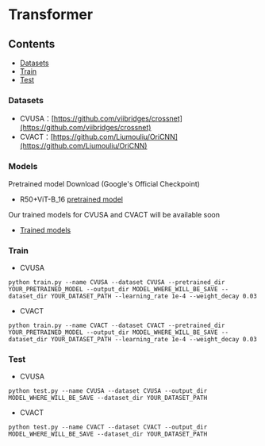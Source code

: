 # Transformer

## Contents
  - [Datasets](#Datasets)
  - [Train](#Train)
  - [Test](#Test)

### Datasets

* CVUSA：[https://github.com/viibridges/crossnet](https://github.com/viibridges/crossnet)
* CVACT：[https://github.com/Liumouliu/OriCNN](https://github.com/Liumouliu/OriCNN)

### Models

Pretrained model Download (Google's Official Checkpoint)

* R50+ViT-B_16 [pretrained model](https://console.cloud.google.com/storage/browser/vit_models/imagenet21k;tab=objects?pageState=(%22StorageObjectListTable%22:(%22f%22:%22%255B%255D%22))&prefix=&forceOnObjectsSortingFiltering=false)

Our trained models for CVUSA and CVACT will be available soon

* [Trained models]()

### Train
* CVUSA

```
python train.py --name CVUSA --dataset CVUSA --pretrained_dir YOUR_PRETRAINED_MODEL --output_dir MODEL_WHERE_WILL_BE_SAVE --dataset_dir YOUR_DATASET_PATH --learning_rate 1e-4 --weight_decay 0.03
```

* CVACT

```
python train.py --name CVACT --dataset CVACT --pretrained_dir YOUR_PRETRAINED_MODEL --output_dir MODEL_WHERE_WILL_BE_SAVE --dataset_dir YOUR_DATASET_PATH --learning_rate 1e-4 --weight_decay 0.03
```

### Test
* CVUSA

```
python test.py --name CVUSA --dataset CVUSA --output_dir MODEL_WHERE_WILL_BE_SAVE --dataset_dir YOUR_DATASET_PATH
```

* CVACT

```
python test.py --name CVACT --dataset CVACT --output_dir MODEL_WHERE_WILL_BE_SAVE --dataset_dir YOUR_DATASET_PATH
```